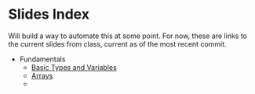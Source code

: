 # Slides Index

Will build a way to automate this at some point. For now, these are links to the current slides from class, current as of the most recent commit.

- Fundamentals
  - [Basic Types and Variables](https://wecancodeit.github.io/java-slides/fundamentals/basic-types-and-variables/)
  - [Arrays](wecancodeit.github.io/java-slides/fundamentals/arrays/)
  - 
